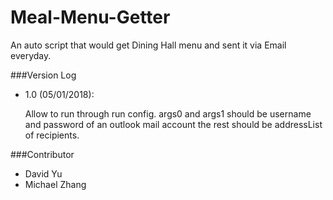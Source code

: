 # Meal-Menu-Getter
An auto script that would get Dining Hall menu and sent it via Email everyday.

###Version Log
* 1.0 (05/01/2018):

  Allow to run through run config. 
  args0 and args1 should be username and password of an outlook mail account
  the rest should be addressList of recipients.
  
###Contributor
* David Yu
* Michael Zhang
